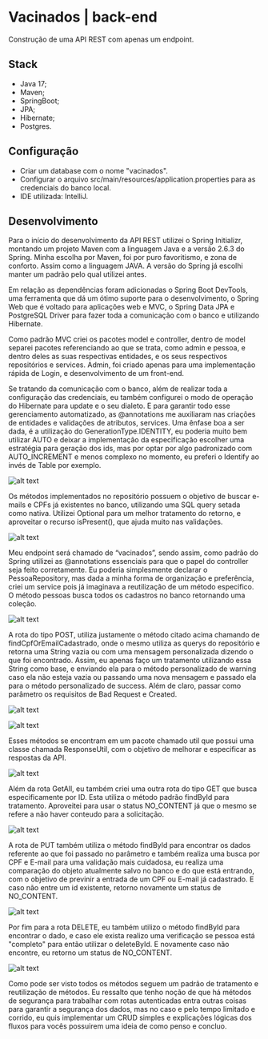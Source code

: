 # Vacinados | back-end
Construção de uma API REST com apenas um endpoint.

## Stack
- Java 17;
- Maven;
- SpringBoot;
- JPA;
- Hibernate;
- Postgres.

## Configuração
- Criar um database com o nome "vacinados".
- Configurar o arquivo src/main/resources/application.properties para as credenciais do banco local.
- IDE utilizada: IntelliJ.

## Desenvolvimento

Para o início do desenvolvimento da API REST utilizei o Spring Initializr, montando um projeto Maven com a linguagem Java e a versão 2.6.3 do Spring.
Minha escolha por Maven, foi por puro favoritismo, e zona de conforto. Assim como a linguagem JAVA. A versão do Spring já escolhi manter um padrão pelo qual utilizei antes.

Em relação as dependências foram adicionadas o Spring Boot DevTools, uma ferramenta que dá um ótimo suporte para o desenvolvimento, o Spring Web que é voltado para aplicações web e MVC, o Spring Data JPA e PostgreSQL Driver para fazer toda a comunicação com o banco e utilizando Hibernate.

Como padrão MVC criei os pacotes model e controller, dentro de model separei pacotes referenciando ao que se trata, como admin e pessoa, e dentro deles as suas respectivas entidades, e os seus respectivos repositórios e services. Admin, foi criado apenas para uma implementação rápida de Login, e desenvolvimento de um front-end.

Se tratando da comunicação com o banco, além de realizar toda a configuração das credenciais, eu também configurei o modo de operação do Hibernate para update e o seu dialeto. E para garantir todo esse gerenciamento automatizado, as @annotations me auxiliaram nas criações de entidades e validações de atributos, services. Uma ênfase boa a ser dada, é a utilização do GenerationType.IDENTITY, eu poderia muito bem utilizar AUTO e deixar a implementação da especificação escolher uma estratégia para geração dos ids, mas por optar por algo padronizado com AUTO_INCREMENT e menos complexo no momento, eu preferi o Identify ao invés de Table por exemplo.

![alt text](https://i.ibb.co/tbqwNHV/imagem-Atualizada.png)

Os métodos implementados no repositório possuem o objetivo de buscar e-mails e CPFs já existentes no banco, utilizando uma SQL query setada como nativa. Utilizei Optional<T> para um melhor tratamento do retorno, e aproveitar o recurso isPresent(), que ajuda muito nas validações.

![alt text](https://i.ibb.co/gVM0vWt/repositorio.png)

Meu endpoint será chamado de “vacinados”, sendo assim, como padrão do Spring utilizei as @annotations essenciais para que o papel do controller seja feito corretamente. Eu poderia simplesmente declarar o PessoaRepository, mas dada a minha forma de organização e preferência, criei um service pois já imaginava a reutilização de um método especifico. O método pessoas busca todos os cadastros no banco retornando uma coleção.
  
![alt text](https://i.ibb.co/W0WkYR8/all.png)

A rota do tipo POST, utiliza justamente o método citado acima chamando de findCpfOrEmailCadastrado, onde o mesmo utiliza as querys do repositório e retorna uma String vazia ou com uma mensagem personalizada dizendo o que foi encontrado. Assim, eu apenas faço um tratamento utilizando essa String como base, e enviando ela para o método personalizado de warning caso ela não esteja vazia ou passando uma nova mensagem e passado ela para o método personalizado de success. Além de claro, passar como parâmetro os requisitos de Bad Request e Created.

![alt text](https://i.ibb.co/xq5KYxW/post.png)
  
![alt text](https://i.ibb.co/2NbNqCm/service.png)

Esses métodos se encontram em um pacote chamado util que possui uma classe chamada ResponseUtil, com o objetivo de melhorar e especificar as respostas da API.

![alt text](https://i.ibb.co/tsx3LYd/Respose.png)
  
Além da rota GetAll, eu também criei uma outra rota do tipo GET que busca especificamente por ID. Esta utiliza o método padrão findById para tratamento. Aproveitei para usar o status NO_CONTENT já que o mesmo se refere a não haver conteudo para a solicitação.
  
![alt text](https://i.ibb.co/sbxp3Xb/getid.png)
  
A rota de PUT também utiliza o método findById para encontrar os dados referente ao que foi passado no parâmetro e também realiza uma busca por CPF e E-mail para uma validação mais cuidadosa, eu realiza uma comparação do objeto atualmente salvo no banco e do que está entrando, com o objetivo de previnir a entrada de um CPF ou E-mail já cadastrado. E caso não entre um id existente, retorno novamente um status de NO_CONTENT.
  
![alt text](https://i.ibb.co/v1bqTmH/outraimagematualizada.png)

Por fim para a rota DELETE, eu também utilizo o método findById para encontrar o dado, e caso ele exista realizo uma verificação se pessoa está "completo" para então utilizar o deleteById. E novamente caso não encontre, eu retorno um status de NO_CONTENT.

![alt text](https://i.ibb.co/VY2V68S/delete.png)

Como pode ser visto todos os métodos seguem um padrão de tratamento e reutilização de métodos. Eu ressalto que tenho noção de que há métodos de segurança para trabalhar com rotas autenticadas entra outras coisas para garantir a segurança dos dados, mas no caso e pelo tempo limitado e corrido, eu quis implementar um CRUD simples e explicações lógicas dos fluxos para vocês possuirem uma ideia de como penso e concluo.
